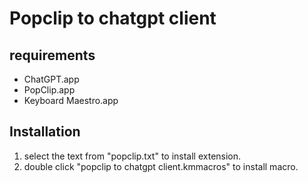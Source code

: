 # Popclip to chatgpt client

## requirements

- ChatGPT.app
- PopClip.app
- Keyboard Maestro.app

## Installation

1. select the text from "popclip.txt" to install extension.
2. double click "popclip to chatgpt client.kmmacros" to install macro.
